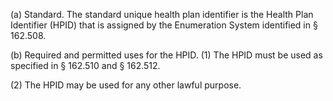 (a) Standard. The standard unique health plan identifier is the Health Plan Identifier (HPID) that is assigned by the Enumeration System identified in § 162.508.

(b) Required and permitted uses for the HPID. (1) The HPID must be used as specified in § 162.510 and § 162.512.

(2) The HPID may be used for any other lawful purpose.
